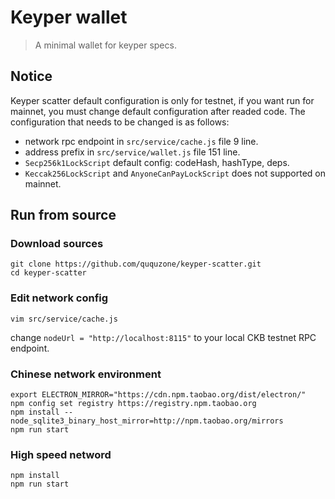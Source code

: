 Keyper wallet
=============

> A minimal wallet for keyper specs.

## Notice

Keyper scatter default configuration is only for testnet, if you want run for mainnet, you must change default configuration after readed code.
The configuration that needs to be changed is as follows:

- network rpc endpoint in `src/service/cache.js` file 9 line.
- address prefix in `src/service/wallet.js` file 151 line.
- `Secp256k1LockScript` default config: codeHash, hashType, deps.
- `Keccak256LockScript` and `AnyoneCanPayLockScript` does not supported on mainnet.

## Run from source

### Download sources

```
git clone https://github.com/ququzone/keyper-scatter.git
cd keyper-scatter
```

### Edit network config

```
vim src/service/cache.js
```

change `nodeUrl = "http://localhost:8115"` to your local CKB testnet RPC endpoint. 

### Chinese network environment

```
export ELECTRON_MIRROR="https://cdn.npm.taobao.org/dist/electron/"
npm config set registry https://registry.npm.taobao.org
npm install --node_sqlite3_binary_host_mirror=http://npm.taobao.org/mirrors
npm run start
```

### High speed netword

```
npm install
npm run start
```
